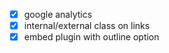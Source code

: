 - [x] google analytics
- [x] internal/external class on links
- [x] embed plugin with outline option